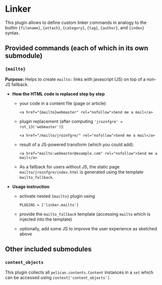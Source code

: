 # Linker

This plugin allows to define custom linker commands in analogy to the builtin
`{filename}`, `{attach}`, `{category}`, `{tag}`, `{author}`, and `{index}`
syntax.

## Provided commands (each of which in its own submodule)

### `{mailto}`

**Purpose:** Helps to create `mailto:` links with javascript (JS) on top of a
non-JS fallback.

* **How the HTML code is replaced step by step**
  * your code in a content file (page or article):

    ```
    <a href="{mailto}webmaster" rel="nofollow">Send me a mail</a>
    ```

  * plugin replacement (after computing `'jroznfgre' = rot_13('webmaster')`):

    ```
    <a href="/mailto/jroznfgre/" rel="nofollow">Send me a mail</a>
    ```

  * result of a JS-powered transform (which you could add):

    ```
    <a href="mailto:webmaster@example.com" rel="nofollow">Send me a mail</a>
    ```

  * As a fallback for users without JS, the static page
  `mailto/jroznfgre/index.html` is generated using the template
  `mailto_fallback`.

* **Usage instruction**
  * activate nested `{mailto}` plugin using

    ```
    PLUGINS = ['linker.mailto']
    ```

  * provide the `mailto_fallback` template (accessing `mailto` which is injected
  into the template)
  * optionally, add some JS to improve the user experience as sketched above

## Other included submodules

### `content_objects`

This plugin collects all `pelican.contents.Content` instances in a `set` which
can be accessed using `context['content_objects']`.